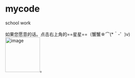 # mycode
school work</br>  
如果您愿意的话。点击右上角的==星星==（蟹蟹☆⌒(*＾-゜)v)<img width="110" alt="image" src="https://github.com/LilithSeraphim/MyCode/assets/126929613/e1f9c97e-6a3a-4ce0-9ae5-f80c68e4ceb9">。

